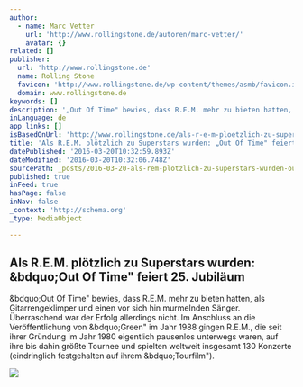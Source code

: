 ```yaml
---
author:
  - name: Marc Vetter
    url: 'http://www.rollingstone.de/autoren/marc-vetter/'
    avatar: {}
related: []
publisher:
  url: 'http://www.rollingstone.de'
  name: Rolling Stone
  favicon: 'http://www.rollingstone.de/wp-content/themes/asmb/favicon.ico'
  domain: www.rollingstone.de
keywords: []
description: '„Out Of Time" bewies, dass R.E.M. mehr zu bieten hatten, als Gitarrengeklimper und einen vor sich hin murmelnden Sänger. Überraschend war der Erfolg allerdings nicht. Im Anschluss an die Veröffentlichung von „Green" im Jahr 1988 gingen R.E.M., die seit ihrer Gründung im Jahr 1980 eigentlich pausenlos unterwegs waren, auf ihre bis dahin größte Tournee und spielten weltweit insgesamt 130 Konzerte (eindringlich festgehalten auf ihrem „Tourfilm").'
inLanguage: de
app_links: []
isBasedOnUrl: 'http://www.rollingstone.de/als-r-e-m-ploetzlich-zu-superstars-wurden-out-of-time-feiert-25-jubilaeum-990459/'
title: 'Als R.E.M. plötzlich zu Superstars wurden: „Out Of Time" feiert 25. Jubiläum'
datePublished: '2016-03-20T10:32:59.893Z'
dateModified: '2016-03-20T10:32:06.748Z'
sourcePath: _posts/2016-03-20-als-rem-plotzlich-zu-superstars-wurden-out-of-time-fei.md
published: true
inFeed: true
hasPage: false
inNav: false
_context: 'http://schema.org'
_type: MediaObject

---
```

<article style=""><h1>Als R.E.M. plötzlich zu Superstars wurden: &amp;bdquo;Out Of Time" feiert 25. Jubiläum</h1><p>&amp;bdquo;Out Of Time" bewies, dass R.E.M. mehr zu bieten hatten, als Gitarrengeklimper und einen vor sich hin murmelnden Sänger. Überraschend war der Erfolg allerdings nicht. Im Anschluss an die Veröffentlichung von &amp;bdquo;Green" im Jahr 1988 gingen R.E.M., die seit ihrer Gründung im Jahr 1980 eigentlich pausenlos unterwegs waren, auf ihre bis dahin größte Tournee und spielten weltweit insgesamt 130 Konzerte (eindringlich festgehalten auf ihrem &amp;bdquo;Tourfilm").</p><img src="http://www.rollingstone.de/wp-content/uploads/2016/03/18/14/R.E.M.GettyImages-144431678.jpg" /></article>